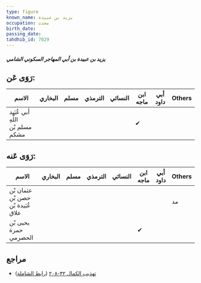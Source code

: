 ```yaml
---
type: figure
known_name: يزيد بن عبيدة
occupation: محدث
birth_date:
passing_date:
tahdhib_id: 7029
---
```

##### يزيد بن عبيدة بن أبي المهاجر السكوني الشامي

## رَوَى عَن:
| الاسم                            | البخاري | مسلم | الترمذي | النسائي | ابن ماجه | أبي داود | Others |
| -------------------------------- | ------- | ---- | ------- | ------- | -------- | -------- | ------ |
| أبي عُبَيد اللَّهِ مسلم بْن مشكم |         |      |         |         | ✔        |          |        |
## رَوَى عَنه:
| الاسم                              | البخاري | مسلم | الترمذي | النسائي | ابن ماجه | أبي داود | Others |
| ---------------------------------- | ------- | ---- | ------- | ------- | -------- | -------- | ------ |
| عثمان بْن حصن بْن عُبَيدة بْن علاق |         |      |         |         |          |          | مد     |
| يحيى بْن حمزة الحضرمي              |         |      |         |         | ✔        |          |        |
## مراجع
- [تهذيب الكمال ٣٢-٢٠٨](obsidian://open?vault=Tahdhib-al-Kamal&file=Figures/٧٠٢٩-يزيد%20بن%20عبيدة%20بن%20أبي%20المهاجر%20السكوني%20الشامي) ([رابط الشاملة](https://shamela.ws/book/3722/17322))